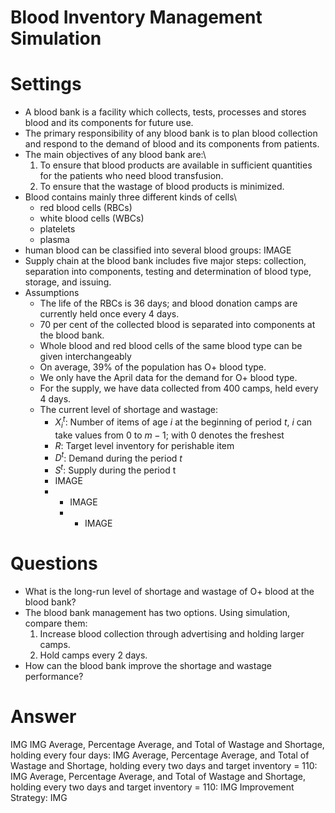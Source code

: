 # Blood Inventory Management Simulation
# Settings
- A blood bank is a facility which collects, tests, processes and stores blood and its components for future use.
- The primary responsibility of any blood bank is to plan blood collection and respond to the demand of blood and its components from patients.
- The main objectives of any blood bank are:\
  1. To ensure that blood products are available in sufficient quantities for the patients who need blood transfusion.
  2. To ensure that the wastage of blood products is minimized.
- Blood contains mainly three different kinds of cells\
  - red blood cells (RBCs)
  - white blood cells (WBCs)
  - platelets
  - plasma
-  human blood can be classified into several blood groups:
IMAGE
- Supply chain at the blood bank includes five major steps: collection, separation into components, testing and determination of blood type, storage, and issuing.
- Assumptions
  - The life of the RBCs is 36 days; and blood donation camps are currently held once every 4 days.
  - 70 per cent of the collected blood is separated into components at the blood bank.
  - Whole blood and red blood cells of the same blood type can be given interchangeably
  - On average, 39% of the population has O+ blood type.
  - We only have the April data for the demand for O+ blood type.
  - For the supply, we have data collected from 400 camps, held every 4 days.
  - The current level of shortage and wastage:
    - $X^t_i$: Number of items of age $i$ at the beginning of period $t$, $i$ can take values from 0 to $m-1$; with 0 denotes the freshest
    - $R$: Target level inventory for perishable item
    - $D^t$: Demand during the period $t$
    - $S^t$: Supply during the period t
    - IMAGE
    - - IMAGE
      - - IMAGE
# Questions
  - What is the long-run level of shortage and wastage of O+ blood at the blood bank?
  - The blood bank management has two options. Using simulation, compare them:
    1. Increase blood collection through advertising and holding larger camps.
    2. Hold camps every 2 days.
  - How can the blood bank improve the shortage and wastage performance?
# Answer
IMG
IMG
Average, Percentage Average, and Total of Wastage and Shortage, holding every four days:
IMG
Average, Percentage Average, and Total of Wastage and Shortage, holding every two days and target inventory = 110:
IMG
Average, Percentage Average, and Total of Wastage and Shortage, holding every two days and target inventory = 110:
IMG
Improvement Strategy:
IMG
